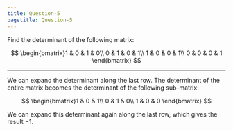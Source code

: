 ```yaml
---
title: Question-5
pagetitle: Question-5
---
```


Find the determinant of the following matrix:

$$
\begin{bmatrix}1 & 0 & 1 & 0\\
0 & 1 & 0 & 1\\
1 & 0 & 0 & 1\\
0 & 0 & 0 & 1
\end{bmatrix}
$$


------------------------------------------------------------------------

We can expand the determinant along the last row. The determinant of the entire matrix becomes the determinant of the following sub-matrix:

$$
\begin{bmatrix}1 & 0 & 1\\
0 & 1 & 0\\
1 & 0 & 0
\end{bmatrix}
$$


We can expand this determinant again along the last row, which gives the result $-1$.
